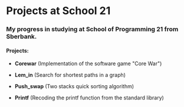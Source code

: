 # Projects at School 21

### My progress in studying at School of Programming 21 from Sberbank.


#### Projects:
 - __Corewar__ (Implementation of the software game "Core War")

 - __Lem_in__ (Search for shortest paths in a graph)

 - __Push_swap__ (Two stacks quick sorting algorithm)

 - __Printf__ (Recoding the printf function from the standard library)
